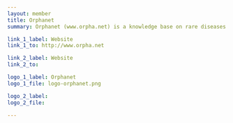 ```yaml
---
layout: member
title: Orphanet
summary: Orphanet (www.orpha.net) is a knowledge base on rare diseases and orphan drugs, bridging the fields of healthcare and research. Orphanet, a network of 38 countries, aims to increase knowledge on rare diseases so as to improve the diagnosis, care, and treatment of rare diseases. Orphanet provides a medical terminology dedicated to rare diseases, the Orphanet nomenclature of rare diseases (ORPHA code) used in healthcare and research in Europe; it is annotated with curated scientific data, including rare disease-related genes.

link_1_label: Website
link_1_to: http://www.orpha.net

link_2_label: Website
link_2_to:

logo_1_label: Orphanet
logo_1_file: logo-orphanet.png

logo_2_label:
logo_2_file:

---
```

